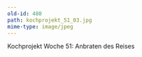 ```yaml
---
old-id: 480
path: kochprojekt_51_03.jpg
mime-type: image/jpeg
---
```

Kochprojekt Woche 51:
Anbraten des Reises
